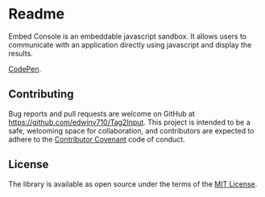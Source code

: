 # Readme

Embed Console is an embeddable javascript sandbox. It allows users to communicate with an application directly using javascript and display the results. 

[CodePen](https://codepen.io/recursiveEd/pen/QGMjEL).

## Contributing

Bug reports and pull requests are welcome on GitHub at https://github.com/edwinv710/Tag2Input. This project is intended to be a safe, welcoming space for collaboration, and contributors are expected to adhere to the [Contributor Covenant](http://contributor-covenant.org) code of conduct.

## License

The library is available as open source under the terms of the [MIT License](http://opensource.org/licenses/MIT).
